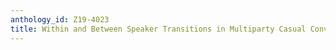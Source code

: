 ```yaml
---
anthology_id: Z19-4023
title: Within and Between Speaker Transitions in Multiparty Casual Conversation
---
```

